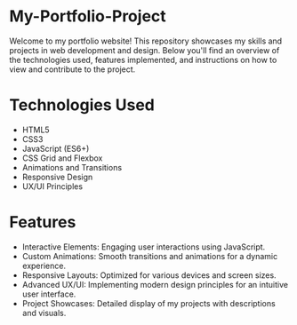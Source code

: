 # My-Portfolio-Project
Welcome to my portfolio website! This repository showcases my skills and projects in web development and design. Below you'll find an overview of the technologies used, features implemented, and instructions on how to view and contribute to the project.

# Technologies Used
- HTML5
- CSS3
- JavaScript (ES6+)
- CSS Grid and Flexbox
- Animations and Transitions
- Responsive Design
- UX/UI Principles
  
# Features
- Interactive Elements: Engaging user interactions using JavaScript.
- Custom Animations: Smooth transitions and animations for a dynamic experience.
- Responsive Layouts: Optimized for various devices and screen sizes.
- Advanced UX/UI: Implementing modern design principles for an intuitive user interface.
- Project Showcases: Detailed display of my projects with descriptions and visuals.
